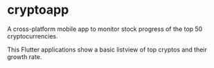 # cryptoapp

A cross-platform mobile app to monitor stock progress of the top 50 cryptocurrencies.

This Flutter applications show a basic listview of top cryptos and their growth rate.
